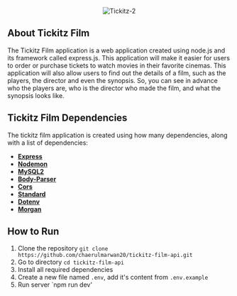 <p align="center"<a href="https://tickitz-film.netlify.app/" target="_blank"><img src="https://i.ibb.co/tzSzq4x/Tickitz-2.png" alt="Tickitz-2" border="0" /></a></p>

## About Tickitz Film

The Tickitz Film application is a web application created using node.js and its framework called express.js. This application will make it easier for users to order or purchase tickets to watch movies in their favorite cinemas. This application will also allow users to find out the details of a film, such as the players, the director and even the synopsis. So, you can see in advance who the players are, who is the director who made the film, and what the synopsis looks like.

## Tickitz Film Dependencies

The tickitz film application is created using how many dependencies, along with a list of dependencies:

- **[Express](https://expressjs.com/)**
- **[Nodemon](https://nodemon.io/)**
- **[MySQL2](https://www.npmjs.com/package/mysql2)**
- **[Body-Parser](https://www.npmjs.com/package/body-parser)**
- **[Cors](https://www.npmjs.com/package/cors)**
- **[Standard](https://standardjs.com/)**
- **[Dotenv](https://www.npmjs.com/package/dotenv)**
- **[Morgan](https://www.npmjs.com/package/morgan)**

## How to Run

1. Clone the repository `git clone https://github.com/chaerulmarwan20/tickitz-film-api.git`
2. Go to directory `cd tickitz-film-api`
3. Install all required dependencies
4. Create a new file named `.env`, add it's content from `.env.example`
5. Run server `npm run dev'
